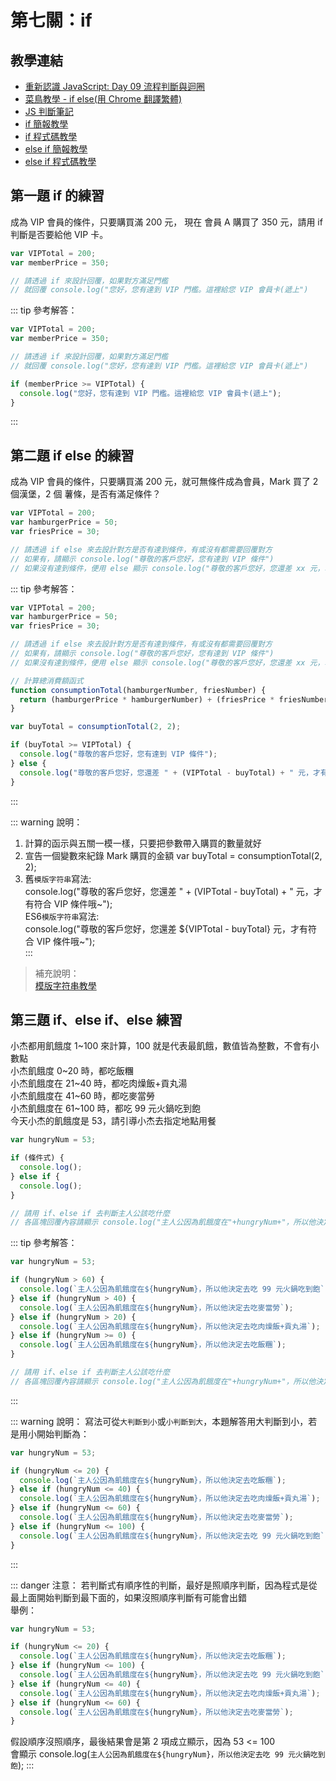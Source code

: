 # 第七關：if

## 教學連結

* [重新認識 JavaScript: Day 09 流程判斷與迴圈](https://ithelp.ithome.com.tw/articles/10191453)
* [菜鳥教學 - if else(用 Chrome 翻譯繁體)](https://www.runoob.com/js/js-if-else.html)
* [JS 判斷筆記](https://medium.com/%E9%A6%AC%E6%A0%BC%E8%95%BE%E7%89%B9%E7%9A%84%E5%86%92%E9%9A%AA%E8%80%85%E6%97%A5%E8%AA%8C/js-%E5%88%A4%E6%96%B7%E7%AD%86%E8%A8%98-%E9%81%8B%E7%AE%97%E5%AD%90-if-switch-a9f5e535835b)
* [if 簡報教學](https://courses.hexschool.com/courses/670042/lectures/11952274)
* [if 程式碼教學](https://courses.hexschool.com/courses/670042/lectures/11952275)
* [else if 簡報教學](https://courses.hexschool.com/courses/670042/lectures/11952278)
* [else if 程式碼教學](https://courses.hexschool.com/courses/670042/lectures/11952282)

## 第一題 if 的練習

成為 VIP 會員的條件，只要購買滿 200 元，
現在 會員 A 購買了 350 元，請用 if 判斷是否要給他 VIP 卡。

``` js
var VIPTotal = 200;
var memberPrice = 350;

// 請透過 if 來設計回覆，如果對方滿足門檻
// 就回覆 console.log("您好，您有達到 VIP 門檻。這裡給您 VIP 會員卡(遞上")
```

::: tip 參考解答：
``` js
var VIPTotal = 200;
var memberPrice = 350;

// 請透過 if 來設計回覆，如果對方滿足門檻
// 就回覆 console.log("您好，您有達到 VIP 門檻。這裡給您 VIP 會員卡(遞上")

if (memberPrice >= VIPTotal) {
  console.log("您好，您有達到 VIP 門檻。這裡給您 VIP 會員卡(遞上");
}
```
:::

## 第二題 if else 的練習

成為 VIP 會員的條件，只要購買滿 200 元，就可無條件成為會員，Mark 買了 2 個漢堡，2 個 薯條，是否有滿足條件？

``` js
var VIPTotal = 200;
var hamburgerPrice = 50;
var friesPrice = 30;

// 請透過 if else 來去設計對方是否有達到條件，有或沒有都需要回覆對方
// 如果有，請顯示 console.log("尊敬的客戶您好，您有達到 VIP 條件")
// 如果沒有達到條件，便用 else 顯示 console.log("尊敬的客戶您好，您還差 xx 元，才有符合 VIP 條件哦~")
```

::: tip 參考解答：
``` js
var VIPTotal = 200;
var hamburgerPrice = 50;
var friesPrice = 30;

// 請透過 if else 來去設計對方是否有達到條件，有或沒有都需要回覆對方
// 如果有，請顯示 console.log("尊敬的客戶您好，您有達到 VIP 條件")
// 如果沒有達到條件，便用 else 顯示 console.log("尊敬的客戶您好，您還差 xx 元，才有符合 VIP 條件哦~")

// 計算總消費額函式
function consumptionTotal(hamburgerNumber, friesNumber) {
  return (hamburgerPrice * hamburgerNumber) + (friesPrice * friesNumber);
}

var buyTotal = consumptionTotal(2, 2);

if (buyTotal >= VIPTotal) {
  console.log("尊敬的客戶您好，您有達到 VIP 條件");
} else {
  console.log("尊敬的客戶您好，您還差 " + (VIPTotal - buyTotal) + " 元，才有符合 VIP 條件哦~");
}
```
:::

::: warning 說明：
1. 計算的函示與五關一模一樣，只要把參數帶入購買的數量就好<br />
2. 宣告一個變數來紀錄 Mark 購買的金額 var buyTotal = consumptionTotal(2, 2);<br />
3. 舊`模版字符串`寫法:<br />
   console.log("尊敬的客戶您好，您還差 " + (VIPTotal - buyTotal) + " 元，才有符合 VIP 條件哦~");<br />
   ES6`模版字符串`寫法:<br />
   console.log("尊敬的客戶您好，您還差 ${VIPTotal - buyTotal} 元，才有符合 VIP 條件哦~");<br />
:::

> 補充說明：<br />
> [模版字符串教學](https://pjchender.blogspot.com/2017/01/javascript-es6-template-literalstagged.html)

## 第三題 if、else if、else 練習

小杰都用飢餓度 1~100 來計算，100 就是代表最飢餓，數值皆為整數，不會有小數點<br />
小杰飢餓度 0~20 時，都吃飯糰<br />
小杰飢餓度在 21~40 時，都吃肉燥飯+貢丸湯<br />
小杰飢餓度在 41~60 時，都吃麥當勞<br />
小杰飢餓度在 61~100 時，都吃 99 元火鍋吃到飽<br />
今天小杰的飢餓度是 53，請引導小杰去指定地點用餐

``` js
var hungryNum = 53;

if (條件式) {
  console.log();
} else if {
  console.log();
}

// 請用 if、else if 去判斷主人公該吃什麼
// 各區塊回覆內容請顯示 console.log("主人公因為飢餓度在"+hungryNum+"，所以他決定去吃麥當勞")
```

::: tip 參考解答：
``` js
var hungryNum = 53;

if (hungryNum > 60) {
  console.log(`主人公因為飢餓度在${hungryNum}，所以他決定去吃 99 元火鍋吃到飽`);
} else if (hungryNum > 40) {
  console.log(`主人公因為飢餓度在${hungryNum}，所以他決定去吃麥當勞`);
} else if (hungryNum > 20) {
  console.log(`主人公因為飢餓度在${hungryNum}，所以他決定去吃肉燥飯+貢丸湯`);
} else if (hungryNum >= 0) {
  console.log(`主人公因為飢餓度在${hungryNum}，所以他決定去吃飯糰`);
}

// 請用 if、else if 去判斷主人公該吃什麼
// 各區塊回覆內容請顯示 console.log("主人公因為飢餓度在"+hungryNum+"，所以他決定去吃麥當勞")
```
:::

::: warning 說明：
寫法可從`大判斷到小`或`小判斷到大`，本題解答用大判斷到小，若是用小開始判斷為：
``` js
var hungryNum = 53;

if (hungryNum <= 20) {
  console.log(`主人公因為飢餓度在${hungryNum}，所以他決定去吃飯糰`);
} else if (hungryNum <= 40) {
  console.log(`主人公因為飢餓度在${hungryNum}，所以他決定去吃肉燥飯+貢丸湯`);
} else if (hungryNum <= 60) {
  console.log(`主人公因為飢餓度在${hungryNum}，所以他決定去吃麥當勞`);
} else if (hungryNum <= 100) {
  console.log(`主人公因為飢餓度在${hungryNum}，所以他決定去吃 99 元火鍋吃到飽`);
}
```
:::

::: danger 注意：
若判斷式有順序性的判斷，最好是照順序判斷，因為程式是從最上面開始判斷到最下面的，如果沒照順序判斷有可能會出錯<br />
舉例：<br />
``` js
var hungryNum = 53;

if (hungryNum <= 20) {
  console.log(`主人公因為飢餓度在${hungryNum}，所以他決定去吃飯糰`);
} else if (hungryNum <= 100) {
  console.log(`主人公因為飢餓度在${hungryNum}，所以他決定去吃 99 元火鍋吃到飽`);
} else if (hungryNum <= 40) {
  console.log(`主人公因為飢餓度在${hungryNum}，所以他決定去吃肉燥飯+貢丸湯`);
} else if (hungryNum <= 60) {
  console.log(`主人公因為飢餓度在${hungryNum}，所以他決定去吃麥當勞`);
}

```
假設順序沒照順序，最後結果會是第 2 項成立顯示，因為 53 <= 100<br />
會顯示 console.log(`主人公因為飢餓度在${hungryNum}，所以他決定去吃 99 元火鍋吃到飽`);
:::